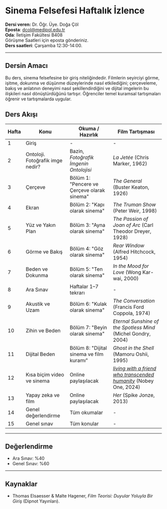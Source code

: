 
# **Sinema Felsefesi Haftalık İzlence**

**Dersi veren:** Dr. Öğr. Üye. Doğa Çöl<br>
**Eposta**: dcol@medipol.edu.tr<br>
**Oda**: İletişim Fakültesi B408<br>
Görüşme Saatleri için eposta gönderiniz.<br>
**Ders saatleri**: Çarşamba 12:30-14:00.<br>

---

## Dersin Amacı
Bu ders, sinema felsefesine bir giriş niteliğindedir. Filmlerin seyirciyi görme, işitme, dokunma ve düşünme düzeylerinde nasıl etkilediğini; çerçeveleme, bakış ve anlatının deneyimi nasıl şekillendirdiğini ve dijital imgelerin bu ilişkileri nasıl dönüştürdüğünü tartışır. Öğrenciler temel kuramsal tartışmaları öğrenir ve tartışmalarda uygular.


## Ders Akışı

| Hafta | Konu | Okuma / Hazırlık | Film Tartışması |
|-------|------|------------------|-----------------|
| 1 | Giriş | - | - |
| 2 | Ontoloji. Fotoğrafik imge nedir? | Bazin, *Fotoğrafik İmgenin Ontolojisi* | *La Jetée* (Chris Marker, 1962) |
| 3 | Çerçeve | Bölüm 1: "Pencere ve Çerçeve olarak sinema" | *The General* (Buster Keaton, 1926) |
| 4 | Ekran | Bölüm 2: "Kapı olarak sinema" | *The Truman Show* (Peter Weir, 1998) |
| 5 | Yüz ve Yakın Plan | Bölüm 3: "Ayna olarak sinema" | *The Passion of Joan of Arc* (Carl Theodor Dreyer, 1928) |
| 6 | Görme ve Bakış | Bölüm 4: "Göz olarak sinema" | *Rear Window* (Alfred Hitchcock, 1954) |
| 7 | Beden ve Dokunma | Bölüm 5: "Ten olarak sinema" | *In the Mood for Love* (Wong Kar-wai, 2000) |
| 8 | Ara Sınav | Haftalar 1–7 tekrarı | - |
| 9 | Akustik ve Uzam | Bölüm 6: "Kulak olarak sinema" | *The Conversation* (Francis Ford Coppola, 1974) |
| 10 | Zihin ve Beden | Bölüm 7: "Beyin olarak sinema" | *Eternal Sunshine of the Spotless Mind* (Michel Gondry, 2004) |
| 11 | Dijital Beden | Bölüm 8: "Dijital sinema ve film kuramı" | *Ghost in the Shell* (Mamoru Oshii, 1995) |
| 12 | Kısa biçim video ve sinema | Online paylaşılacak | *[living with a friend who transcended humanity](https://www.youtube.com/watch?v=vj4KBzc0o2U)* (Nobey One, 2024) |
| 13 | Yapay zeka ve film | Online paylaşılacak | *Her* (Spike Jonze, 2013) |
| 14 | Genel değerlendirme | Tüm okumalar | - |
| 15 | Genel sınav | Tüm konular | - |

---
## Değerlendirme

- Ara Sınav: %40  
- Genel Sınav: %60  

---
## Kaynaklar

- Thomas Elsaesser & Malte Hagener, *Film Teorisi: Duyular Yoluyla Bir Giriş* (Dipnot Yayınları).  
  
